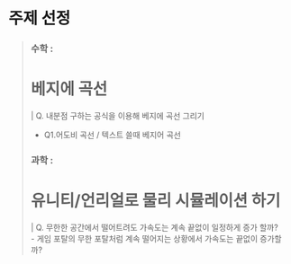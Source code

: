주제 선정
========
> ### 수학 :    
>   # 베지에 곡선   
> | Q. 내분점 구하는 공식을 이용해 베지에 곡선 그리기    
>   - Q1.어도비 곡선 / 텍스트 쓸때 베지어 곡선      
> ### 과학 :    
>   # 유니티/언리얼로 물리 시뮬레이션 하기   
> | Q. 무한한 공간에서 떨어트려도 가속도는 계속 끝없이 일정하게 증가 할까?   
    - 게임 포탈의 무한 포탈처럼 계속 떨어지는 상황에서 가속도는 끝없이 증가할까?
